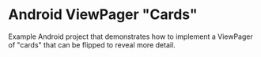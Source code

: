 Android ViewPager "Cards"
=======================

Example Android project that demonstrates how to implement a ViewPager of "cards" that can be flipped to reveal more detail.


